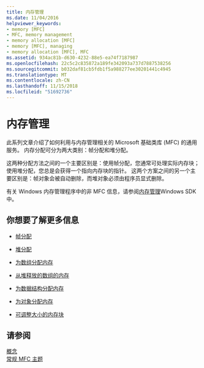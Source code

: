 ```yaml
---
title: 内存管理
ms.date: 11/04/2016
helpviewer_keywords:
- memory [MFC]
- MFC, memory management
- memory allocation [MFC]
- memory [MFC], managing
- memory allocation [MFC], MFC
ms.assetid: 934ac81b-d630-4232-88e5-ea74f7187987
ms.openlocfilehash: 22c5c2c835872a189fe342093a737d7887538256
ms.sourcegitcommit: b032daf81cb5fdb1f5a988277ee30201441c4945
ms.translationtype: MT
ms.contentlocale: zh-CN
ms.lasthandoff: 11/15/2018
ms.locfileid: "51692736"
---
```

# <a name="memory-management"></a>内存管理

此系列文章介绍了如何利用与内存管理相关的 Microsoft 基础类库 (MFC) 的通用服务。 内存分配可分为两大类别：帧分配和堆分配。

这两种分配方法之间的一个主要区别是：使用帧分配，您通常可处理实际内存块；使用堆分配，您总是会获得一个指向内存块的指针。 这两个方案之间的另一个主要区别是：帧对象会被自动删除，而堆对象必须由程序员显式删除。

有关 Windows 内存管理程序中的非 MFC 信息，请参阅[内存管理](/windows/desktop/memory/memory-management)Windows SDK 中。

## <a name="what-do-you-want-to-know-more-about"></a>你想要了解更多信息

- [帧分配](../mfc/memory-management-frame-allocation.md)

- [堆分配](../mfc/memory-management-heap-allocation.md)

- [为数组分配内存](../mfc/memory-management-examples.md)

- [从堆释放的数组的内存](../mfc/memory-management-examples.md)

- [为数据结构分配内存](../mfc/memory-management-examples.md)

- [为对象分配内存](../mfc/memory-management-examples.md)

- [可调整大小的内存块](../mfc/memory-management-resizable-memory-blocks.md)

## <a name="see-also"></a>请参阅

[概念](../mfc/mfc-concepts.md)<br/>
[常规 MFC 主题](../mfc/general-mfc-topics.md)

